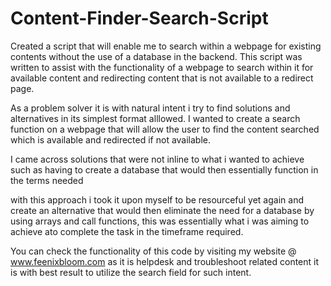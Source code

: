# Content-Finder-Search-Script

Created a script that will enable me to search within a webpage for existing contents without the use of a database in the backend. 
This script was written to assist with the functionality of a webpage to search within it for available content 
and redirecting content that is not available to a redirect page.

As a problem solver it is with natural intent i try to find solutions and alternatives in its simplest format alllowed. 
I wanted to create a search function on a webpage that will allow the user to find the content searched which is available and redirected if not available.

I came across solutions that were not inline to what i wanted to achieve such as having to create a database that would then essentially function in the terms needed

with this approach i took it upon myself to be resourceful yet again and create an alternative that would then eliminate the need for a database by using arrays and 
call functions, this was essentially what i was aiming to achieve ato complete the task in the timeframe required.

You can check the functionality of this code by visiting my website @ www.feenixbloom.com as it is helpdesk and troubleshoot related content it is with best result 
to utilize the search field for such intent.

